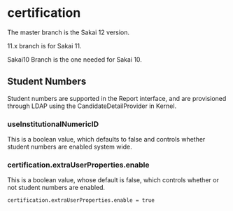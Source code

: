 # certification

The master branch is the Sakai 12 version.

11.x branch is for Sakai 11.

Sakai10 Branch is the one needed for Sakai 10.

## Student Numbers

Student numbers are supported in the Report interface, and are provisioned through LDAP using the CandidateDetailProvider in Kernel.

### useInstitutionalNumericID
This is a boolean value, which defaults to false and controls whether student numbers are enabled system wide.

### certification.extraUserProperties.enable
This is a boolean value, whose default is false, which controls whether or not student numbers are enabled.

`certification.extraUserProperties.enable = true`

